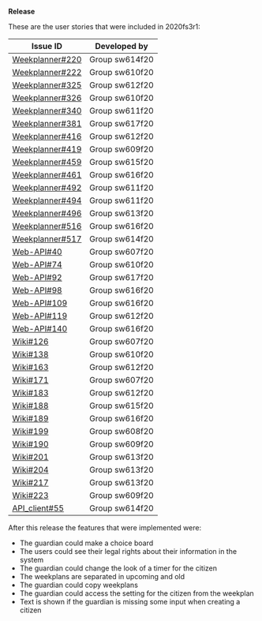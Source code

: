 **Release**

These are the user stories that were included in 2020fs3r1:

| **Issue ID**   |**Developed by**                                                            |
| -------------- |---------------------------------------------------------------------------|
| [Weekplanner#220](https://github.com/aau-giraf/weekplanner/issues/220)                      | Group sw614f20         |
| [Weekplanner#222](https://github.com/aau-giraf/weekplanner/issues/222)                      | Group sw610f20         |
| [Weekplanner#325](https://github.com/aau-giraf/weekplanner/issues/325)                      | Group sw612f20         |
| [Weekplanner#326](https://github.com/aau-giraf/weekplanner/issues/326)                      | Group sw610f20         |
| [Weekplanner#340](https://github.com/aau-giraf/weekplanner/issues/340)                      | Group sw611f20         |
| [Weekplanner#381](https://github.com/aau-giraf/weekplanner/issues/381)                      | Group sw617f20         |
| [Weekplanner#416](https://github.com/aau-giraf/weekplanner/issues/416)                      | Group sw612f20         |
| [Weekplanner#419](https://github.com/aau-giraf/weekplanner/issues/419)                      | Group sw609f20         |
| [Weekplanner#459](https://github.com/aau-giraf/weekplanner/issues/459)                      | Group sw615f20         |
| [Weekplanner#461](https://github.com/aau-giraf/weekplanner/issues/461)                      | Group sw616f20         |
| [Weekplanner#492](https://github.com/aau-giraf/weekplanner/issues/492)                      | Group sw611f20         |
| [Weekplanner#494](https://github.com/aau-giraf/weekplanner/issues/494)                      | Group sw611f20         |
| [Weekplanner#496](https://github.com/aau-giraf/weekplanner/issues/496)                      | Group sw613f20         |
| [Weekplanner#516](https://github.com/aau-giraf/weekplanner/issues/516)                      | Group sw616f20         |
| [Weekplanner#517](https://github.com/aau-giraf/weekplanner/issues/517)                      | Group sw614f20         |
| [Web-API#40](https://github.com/aau-giraf/web-api/issues/40)                                | Group sw607f20         |
| [Web-API#74](https://github.com/aau-giraf/web-api/issues/74)                                | Group sw610f20         |
| [Web-API#92](https://github.com/aau-giraf/web-api/issues/92)                                | Group sw617f20         |
| [Web-API#98](https://github.com/aau-giraf/web-api/issues/98)                                | Group sw616f20         |
| [Web-API#109](https://github.com/aau-giraf/web-api/issues/109)                              | Group sw616f20         |
| [Web-API#119](https://github.com/aau-giraf/web-api/issues/119)                              | Group sw612f20         |
| [Web-API#140](https://github.com/aau-giraf/web-api/issues/140)                              | Group sw616f20         |
| [Wiki#126](https://github.com/aau-giraf/wiki/issues/126)                                    | Group sw607f20         |
| [Wiki#138](https://github.com/aau-giraf/wiki/issues/138)                                    | Group sw610f20         |
| [Wiki#163](https://github.com/aau-giraf/wiki/issues/163)                                    | Group sw612f20         |
| [Wiki#171](https://github.com/aau-giraf/wiki/issues/171)                                    | Group sw607f20         |
| [Wiki#183](https://github.com/aau-giraf/wiki/issues/183)                                    | Group sw612f20         |
| [Wiki#188](https://github.com/aau-giraf/wiki/issues/188)                                    | Group sw615f20         |
| [Wiki#189](https://github.com/aau-giraf/wiki/issues/189)                                    | Group sw616f20         |
| [Wiki#199](https://github.com/aau-giraf/wiki/issues/199)                                    | Group sw608f20         |
| [Wiki#190](https://github.com/aau-giraf/wiki/issues/190)                                    | Group sw609f20         |
| [Wiki#201](https://github.com/aau-giraf/wiki/issues/201)                                    | Group sw613f20         |
| [Wiki#204](https://github.com/aau-giraf/wiki/issues/204)                                    | Group sw613f20         |
| [Wiki#217](https://github.com/aau-giraf/wiki/issues/217)                                    | Group sw613f20         |
| [Wiki#223](https://github.com/aau-giraf/wiki/issues/223)                                    | Group sw609f20         |
| [API_client#55](https://github.com/aau-giraf/api_client/issues/55)                          | Group sw614f20         |

After this release the features that were implemented were:

* The guardian could make a choice board
* The users could see their legal rights about their information in the system
* The guardian could change the look of a timer for the citizen
* The weekplans are separated in upcoming and old
* The guardian could copy weekplans
* The guardian could access the setting for the citizen from the weekplan
* Text is shown if the guardian is missing some input when creating a citizen
